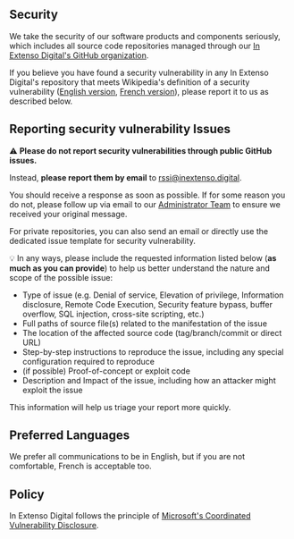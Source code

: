 ## Security

We take the security of our software products and components seriously, which includes all source code repositories managed through our [In Extenso Digital's GitHub organization](https://github.com/inextensodigital).

If you believe you have found a security vulnerability in any In Extenso Digital's repository that meets Wikipedia's definition of a security vulnerability ([English version](https://en.wikipedia.org/wiki/Vulnerability_(computing)), [French version](https://fr.wikipedia.org/wiki/Vuln%C3%A9rabilit%C3%A9_(informatique))), please report it to us as described below.

## Reporting security vulnerability Issues

:warning: **Please do not report security vulnerabilities through public GitHub issues.**

Instead, **please report them by email** to [rssi@inextenso.digital](mailto:rssi@inextenso.digital).

You should receive a response as soon as possible. If for some reason you do not, please follow up via email to our  [Administrator Team](mailto:admin@inextenso.digital) to ensure we received your original message.

For private repositories, you can also send an email or directly use the dedicated issue template for security vulnerability.

:bulb: In any ways, please include the requested information listed below (**as much as you can provide**) to help us better understand the nature and scope of the possible issue:

  * Type of issue (e.g. Denial of service, Elevation of privilege, Information disclosure, Remote Code Execution, Security feature bypass, buffer overflow, SQL injection, cross-site scripting, etc.)
  * Full paths of source file(s) related to the manifestation of the issue
  * The location of the affected source code (tag/branch/commit or direct URL)
  * Step-by-step instructions to reproduce the issue, including any special configuration required to reproduce
  * (if possible) Proof-of-concept or exploit code
  * Description and Impact of the issue, including how an attacker might exploit the issue

This information will help us triage your report more quickly.

## Preferred Languages

We prefer all communications to be in English, but if you are not comfortable, French is acceptable too.

## Policy

In Extenso Digital follows the principle of [Microsoft's Coordinated Vulnerability Disclosure](https://www.microsoft.com/en-us/msrc/cvd).

